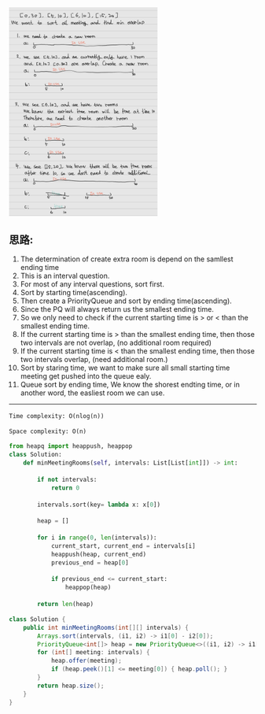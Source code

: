 <img src="https://raw.githubusercontent.com/longlonglu/shuatiimage1/main/29.png" width="60%" height="auto"/>

## 思路:

1. The determination of create extra room is depend on the samllest ending time
2. This is an interval question.
3. For most of any interval questions, sort first.
4. Sort by starting time(ascending).
5. Then create a PriorityQueue and sort by ending time(ascending).
6. Since the PQ will always return us the smallest ending time.
7. So we only need to check if the current starting time is > or < than the smallest ending time.
8. If the current starting time is > than the smallest ending time, then those two intervals are not overlap, (no additional room required)
9. If the current starting time is < than the smallest ending time, then those two intervals overlap, (need additional room.)
10. Sort by staring time, we want to make sure all small starting time meeting get pushed into the queue ealy.
11. Queue sort by ending time, We know the shorest endting time, or in another word, the easliest room we can use.

___

`Time complexity: O(nlog(n))`

`Space complexity: O(n)`

```python
from heapq import heappush, heappop
class Solution:
    def minMeetingRooms(self, intervals: List[List[int]]) -> int:
        
        if not intervals:
            return 0
        
        intervals.sort(key= lambda x: x[0])
    
        heap = []
        
        for i in range(0, len(intervals)):
            current_start, current_end = intervals[i]
            heappush(heap, current_end)
            previous_end = heap[0]

            if previous_end <= current_start:
                heappop(heap)
            
        return len(heap)
```

```java
class Solution {
    public int minMeetingRooms(int[][] intervals) {
        Arrays.sort(intervals, (i1, i2) -> i1[0] - i2[0]);    
        PriorityQueue<int[]> heap = new PriorityQueue<>((i1, i2) -> i1[1] - i2[1]);
        for (int[] meeting: intervals) {
            heap.offer(meeting);
            if (heap.peek()[1] <= meeting[0]) { heap.poll(); }    
        }
        return heap.size();
    }
}
```